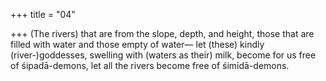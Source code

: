 +++
title = "04"

+++
(The rivers) that are from the slope, depth, and height, those that are  filled with water and those empty of water—
let (these) kindly (river-)goddesses, swelling with (waters as their) milk,  become for us free of śipadā-demons,
let all the rivers become free of śimidā-demons.